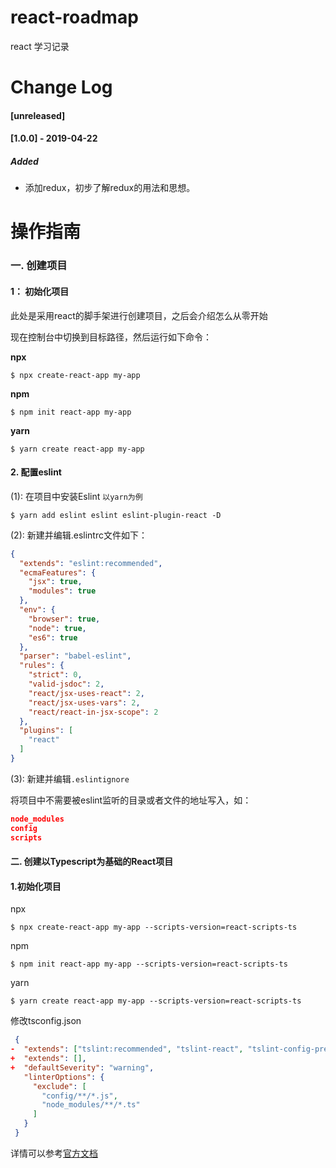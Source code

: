 # react-roadmap
react 学习记录

# Change Log
#### [unreleased]
#### [1.0.0] - 2019-04-22
##### Added
- 添加redux，初步了解redux的用法和思想。

# 操作指南

### 一. 创建项目

#### 1： 初始化项目

此处是采用react的脚手架进行创建项目，之后会介绍怎么从零开始

现在控制台中切换到目标路径，然后运行如下命令：

**npx**

~~~shell
$ npx create-react-app my-app
~~~

**npm**

~~~shell
$ npm init react-app my-app
~~~

**yarn**

~~~shell
$ yarn create react-app my-app
~~~



#### 2. 配置eslint

(1): 在项目中安装Eslint `以yarn为例`

~~~shell
$ yarn add eslint eslint eslint-plugin-react -D
~~~



(2): 新建并编辑.eslintrc文件如下：

```json
{
  "extends": "eslint:recommended",
  "ecmaFeatures": {
    "jsx": true,
    "modules": true
  },
  "env": {
    "browser": true,
    "node": true,
    "es6": true
  },
  "parser": "babel-eslint",
  "rules": {
    "strict": 0,
    "valid-jsdoc": 2,
    "react/jsx-uses-react": 2,
    "react/jsx-uses-vars": 2,
    "react/react-in-jsx-scope": 2
  },
  "plugins": [
    "react"
  ]
}

```

(3): 新建并编辑`.eslintignore`

将项目中不需要被eslint监听的目录或者文件的地址写入，如：

~~~json
node_modules
config
scripts
~~~



#### 二. 创建以Typescript为基础的React项目

#### 1.初始化项目

npx

~~~shell
$ npx create-react-app my-app --scripts-version=react-scripts-ts
~~~

npm

~~~shell
$ npm init react-app my-app --scripts-version=react-scripts-ts
~~~

yarn

~~~shell
$ yarn create react-app my-app --scripts-version=react-scripts-ts
~~~

修改tsconfig.json

```json
 {
-  "extends": ["tslint:recommended", "tslint-react", "tslint-config-prettier"],
+  "extends": [],
+  "defaultSeverity": "warning",
   "linterOptions": {
     "exclude": [
       "config/**/*.js",
       "node_modules/**/*.ts"
     ]
   }
 }
```

详情可以参考[官方文档](<https://github.com/Microsoft/TypeScript-React-Starter#typescript-react-starter>)



















































































































































































































































